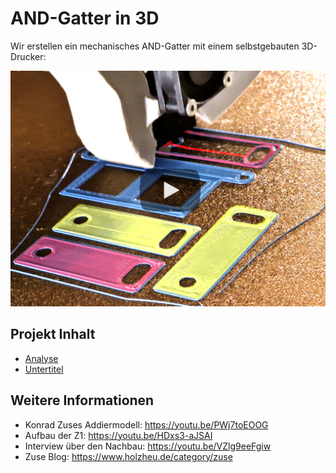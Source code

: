 # AND-Gatter in 3D

Wir erstellen ein mechanisches AND-Gatter mit einem selbstgebauten 3D-Drucker:

[![AND-Gatter in 3D](https://github.com/michael-holzheu/AND-Gatter-in-3D/raw/main/Pictures/Titel-4-3.jpg)](https://youtu.be/bIub0Jag5nQ)

## Projekt Inhalt

- [Analyse](https://github.com/michael-holzheu/AND-Gatter-in-3D/tree/main/Analysis/Analysis-de.md)
- [Untertitel](https://github.com/michael-holzheu/AND-Gatter-in-3D/tree/main/Subtitles)

## Weitere Informationen

- Konrad Zuses Addiermodell: https://youtu.be/PWj7toEOOG
- Aufbau der Z1: https://youtu.be/HDxs3-aJSAI
- Interview über den Nachbau: https://youtu.be/VZlg9eeFgiw
- Zuse Blog: https://www.holzheu.de/category/zuse
